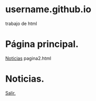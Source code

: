 # username.github.io
trabajo de html
<html>
<head>
</head>
<body>
<h1>Página principal.</h1>
<a href="pagina2.html">Noticias</a>
</body>
</html>
pagina2.html
<html>
<head>
</head>
<body>
<h1>Noticias.</h1>
<a href="pagina1.html">Salir.</a>
</body>
</html>
